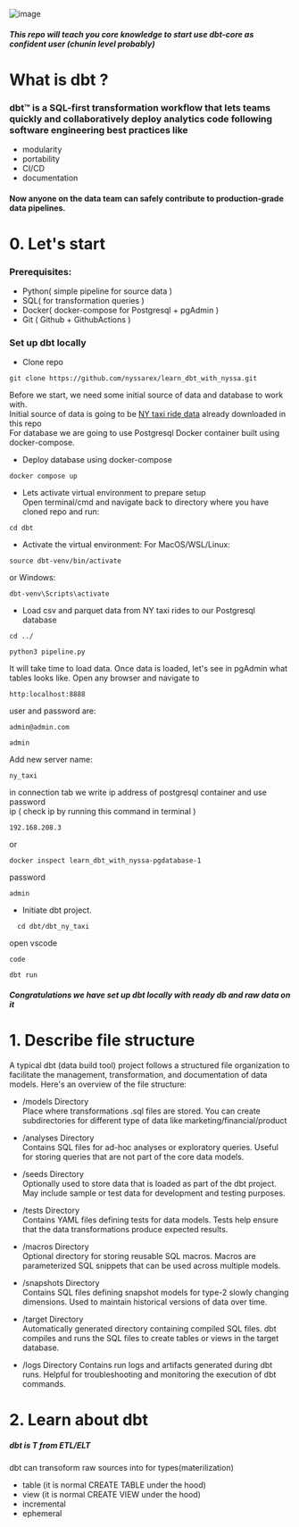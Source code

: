 

![image](https://github.com/nyssarex/learn_dbt_with_nyssa/assets/69467191/b509fbfb-2363-4a49-bba8-83085e4ee3e3)
##### _This repo will teach you core knowledge to start use dbt-core as confident user (chunin level probably)_
# What is dbt ?
### dbt™ is a SQL-first transformation workflow that lets teams quickly and collaboratively deploy analytics code following software engineering best practices like 
- modularity
- portability
- CI/CD
- documentation
#### Now anyone on the data team can safely contribute to production-grade data pipelines.
# 0. Let's start 
### Prerequisites:
- Python( simple pipeline for source data )
- SQL( for transformation queries )
- Docker( docker-compose for Postgresql + pgAdmin )
- Git ( Github + GithubActions )
### Set up dbt locally
- Clone repo
```
git clone https://github.com/nyssarex/learn_dbt_with_nyssa.git
```
Before we start, we need some initial source of data and database to work with.\
Initial source of data is going to be [NY taxi ride data](https://www.nyc.gov/site/tlc/about/tlc-trip-record-data.page) already downloaded in this repo\
For database we are going to use Postgresql Docker container built using docker-compose.

- Deploy database using docker-compose 
```
docker compose up
```
  
- Lets activate virtual environment to prepare setup\
Open terminal/cmd and navigate back to directory where you have cloned repo and run:
```
cd dbt 
```

- Activate the virtual environment:
For MacOS/WSL/Linux:
```
source dbt-venv/bin/activate
```
or Windows:
```
dbt-venv\Scripts\activate
```

- Load csv and parquet data from NY taxi rides to our Postgresql database
```
cd ../
```
```
python3 pipeline.py
```
It will take time to load data. Once data is loaded, let's see in pgAdmin what tables looks like. Open any browser and navigate to
```
http:localhost:8888
```
user and password are:
```
admin@admin.com 
```
```
admin
```
Add new server
name:
```
ny_taxi
```
in connection tab we write ip address of postgresql container and use password\
ip ( check ip by running this command in terminal )
```
192.168.208.3
```
or 
```
docker inspect learn_dbt_with_nyssa-pgdatabase-1
```

password
```
admin
```
- Initiate dbt project.
```
  cd dbt/dbt_ny_taxi
```
open vscode
```
code
```
```
dbt run
```
##### Congratulations we have set up dbt locally with ready db and raw data on it
# 1. Describe file structure 
A typical dbt (data build tool) project follows a structured file organization to facilitate the management, transformation, and documentation of data models. Here's an overview of the file structure:
- /models Directory\
Place where transformations .sql files are stored. You can create subdirectories for different type of data like marketing/financial/product

- /analyses Directory\
Contains SQL files for ad-hoc analyses or exploratory queries. Useful for storing queries that are not part of the core data models.

- /seeds Directory\
  Optionally used to store data that is loaded as part of the dbt project. May include sample or test data for development and testing purposes.
  
- /tests Directory\
Contains YAML files defining tests for data models. Tests help ensure that the data transformations produce expected results.

- /macros Directory\
Optional directory for storing reusable SQL macros. Macros are parameterized SQL snippets that can be used across multiple models.

- /snapshots Directory\
Contains SQL files defining snapshot models for type-2 slowly changing dimensions. Used to maintain historical versions of data over time.

- /target Directory\
Automatically generated directory containing compiled SQL files. dbt compiles and runs the SQL files to create tables or views in the target database.

- /logs Directory
Contains run logs and artifacts generated during dbt runs. Helpful for troubleshooting and monitoring the execution of dbt commands.


# 2. Learn about dbt
##### dbt is T from ETL/ELT 
dbt can transoform raw sources into for types(materilization)
- table (it is normal CREATE TABLE under the hood)
- view (it is normal CREATE VIEW under the hood)
- incremental
- ephemeral
  





